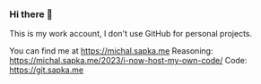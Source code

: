 ### Hi there 👋

This is my work account, I don't use GitHub for personal projects.

You can find me at https://michal.sapka.me
Reasoning: https://michal.sapka.me/2023/i-now-host-my-own-code/
Code: https://git.sapka.me
